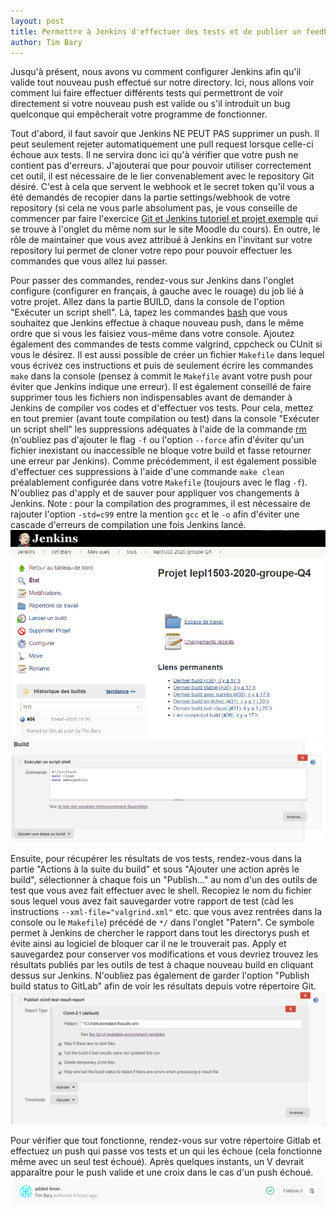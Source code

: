 ```yaml
---
layout: post
title: Permettre à Jenkins d'effectuer des tests et de publier un feedback 
author: Tim Bary
---
```

Jusqu'à présent, nous avons vu comment configurer Jenkins afin qu'il valide tout nouveau push effectué sur notre directory. Ici, nous allons voir comment lui faire effectuer différents tests qui permettront de voir directement si votre nouveau push est valide ou s'il introduit un bug quelconque qui empêcherait votre programme de fonctionner.

Tout d'abord, il faut savoir que Jenkins NE PEUT PAS supprimer un push. Il peut seulement rejeter automatiquement une pull request lorsque celle-ci échoue aux tests. Il ne servira donc ici qu'à vérifier que votre push ne contient pas d'erreurs. J'ajouterai que pour pouvoir utiliser correctement cet outil, il est nécessaire de le lier convenablement avec le repository Git désiré. C'est à cela que servent le webhook et le secret token qu'il vous a été demandés de recopier dans la partie settings/webhook de votre repository (si cela ne vous parle absolument pas, je vous conseille de commencer par faire l'exercice [Git et Jenkins tutoriel et projet exemple](https://moodleucl.uclouvain.be/course/view.php?id=12904#section-5) qui se trouve à l'onglet du même nom sur le site Moodle du cours). En outre, le rôle de maintainer que vous avez attribué à Jenkins en l'invitant sur votre repository lui permet de cloner votre repo pour pouvoir effectuer les commandes que vous allez lui passer.

Pour passer des commandes, rendez-vous sur Jenkins dans l'onglet configure (configurer en français, à gauche avec le rouage) du job lié à votre projet. Allez dans la partie BUILD, dans la console de l'option "Exécuter un script shell". Là, tapez les commandes [bash](http://man7.org/linux/man-pages/man1/bash.1.html) que vous souhaitez que Jenkins effectue à chaque nouveau push, dans le même ordre que si vous les faisiez vous-même dans votre console. Ajoutez également des commandes de tests comme valgrind, cppcheck ou CUnit si vous le désirez. Il est aussi possible de créer un fichier `Makefile` dans lequel vous écrivez ces instructions et puis de seulement écrire les commandes `make` dans la console (pensez à commit le `Makefile` avant votre push pour éviter que Jenkins indique une erreur). Il est également conseillé de faire supprimer tous les fichiers non indispensables avant de demander à Jenkins de compiler vos codes et d'effectuer vos tests. Pour cela, mettez en tout premier (avant toute compilation ou test) dans la console "Exécuter un script shell" les suppressions adéquates à l'aide de la commande [rm](http://man7.org/linux/man-pages/man1/rm.1.html) (n'oubliez pas d'ajouter le flag `-f` ou l'option `--force` afin d'éviter qu'un fichier inexistant ou inaccessible ne bloque votre build et fasse retourner une erreur par Jenkins). Comme précédemment, il est également possible d'effectuer ces suppressions à l'aide d'une commande `make clean` préalablement configurée dans votre `Makefile` (toujours avec le flag `-f`). N'oubliez pas d'apply et de sauver pour appliquer vos changements à Jenkins.
Note : pour la compilation des programmes, il est nécessaire de rajouter l'option `-std=c99` entre la mention `gcc` et le `-o` afin d'éviter une cascade d'erreurs de compilation une fois Jenkins lancé.
![Configure](/images/ConfigureJenkins.png)
![Build](/images/BuildJenkins.png)

Ensuite, pour récupérer les résultats de vos tests, rendez-vous dans la partie "Actions à la suite du build" et sous "Ajouter une action après le build", sélectionner à chaque fois un "Publish..." au nom d'un des outils de test que vous avez fait effectuer avec le shell. Recopiez le nom du fichier sous lequel vous avez fait sauvegarder votre rapport de test (càd les instructions `--xml-file="valgrind.xml"` etc. que vous avez rentrées dans la console ou le `Makefile`) précédé de `*/` dans l'onglet "Patern". Ce symbole permet à Jenkins de chercher le rapport dans tout les directorys push et évite ainsi au logiciel de bloquer car il ne le trouverait pas. Apply et sauvegardez pour conserver vos modifications et vous devriez trouvez les résultats publiés par les outils de test à chaque nouveau build en cliquant dessus sur Jenkins. N'oubliez pas également de garder l'option "Publish build status to GitLab" afin de voir les résultats depuis votre répertoire Git.
![Publish](/images/PublishJenkins.png)

Pour vérifier que tout fonctionne, rendez-vous sur votre répertoire Gitlab et effectuez un push qui passe vos tests et un qui les échoue (cela fonctionne même avec un seul test échoué). Après quelques instants, un V devrait apparaître pour le push valide et une croix dans le cas d'un push échoué.
![Succes](/images/SuccesJenkins.png)

